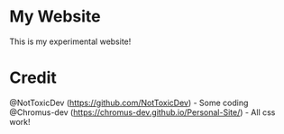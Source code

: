 # My Website
This is my experimental website!
# Credit
@NotToxicDev (https://github.com/NotToxicDev) - Some coding    
@Chromus-dev (https://chromus-dev.github.io/Personal-Site/) - All css work!
